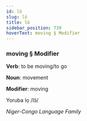 ```yaml
---
id: lö
slug: lö
title: lö
sidebar_position: 739
hoverText: moving § Modifier
---
```


### moving § Modifier

**Verb**: to be moving/to go

**Noun**: movement

**Modifier**: moving

Yoruba lọ /lɔ̄/

*Niger-Congo Language Family*